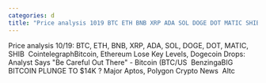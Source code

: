 ```yaml
---
categories: d
title: "Price analysis 1019 BTC ETH BNB XRP ADA SOL DOGE DOT MATIC SHIB  Cointelegraph"
---
```

Price analysis 10/19: BTC, ETH, BNB, XRP, ADA, SOL, DOGE, DOT, MATIC, SHIB&nbsp;&nbsp;CointelegraphBitcoin, Ethereum Lose Key Levels, Dogecoin Drops: Analyst Says "Be Careful Out There" - Bitcoin (BTC/US&nbsp;&nbsp;BenzingaBIG BITCOIN PLUNGE TO $14K ? Major Aptos, Polygon Crypto News&nbsp;&nbsp;Altc
